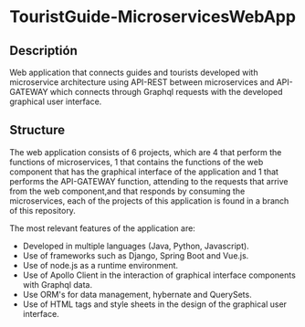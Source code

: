 # TouristGuide-MicroservicesWebApp
## Descriptión
Web application that connects guides and tourists developed with microservice architecture 
using API-REST between microservices and API-GATEWAY which connects through Graphql requests 
with the developed graphical user interface.
## Structure
The web application consists of 6 projects, which are 4 that perform the functions of microservices,
1 that contains the functions of the web component that has the graphical interface of the application 
and 1 that performs the API-GATEWAY function, attending to the requests that arrive from the web 
component,and that responds by consuming the microservices, each of the projects of this application 
is found in a branch of this repository.

The most relevant features of the application are:
- Developed in multiple languages (Java, Python, Javascript).
- Use of frameworks such as Django, Spring Boot and Vue.js.
- Use of node.js as a runtime environment.
- Use of Apollo Client in the interaction of graphical interface components with Graphql data.
- Use ORM's for data management, hybernate and QuerySets.
- Use of HTML tags and style sheets in the design of the graphical user interface.

